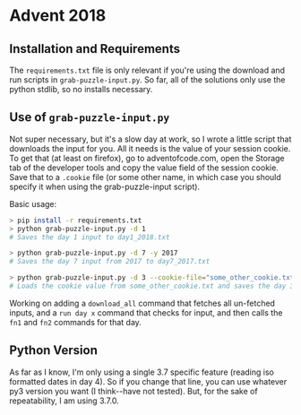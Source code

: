 # Advent 2018

## Installation and Requirements
The `requirements.txt` file is only relevant if you're using the download and run scripts in `grab-puzzle-input.py`.
So far, all of the solutions only use the python stdlib, so no installs necessary.

## Use of `grab-puzzle-input.py`
Not super necessary, but it's a slow day at work, so I wrote a little script that downloads the input for you.
All it needs is the value of your session cookie.
To get that (at least on firefox), go to adventofcode.com, open the Storage tab of the developer tools and copy the value field of the session cookie.
Save that to a `.cookie` file (or some other name, in which case you should specify it when using the grab-puzzle-input script).

Basic usage:

```sh
> pip install -r requirements.txt
> python grab-puzzle-input.py -d 1
# Saves the day 1 input to day1_2018.txt

> python grab-puzzle-input.py -d 7 -y 2017
# Saves the day 7 input from 2017 to day7_2017.txt

> python grab-puzzle-input.py -d 3 --cookie-file="some_other_cookie.txt" --output-file="different_day3.txt"
# Loads the cookie value from some_other_cookie.txt and saves the day 3 input to different_day3.txt.
```

Working on adding a `download_all` command that fetches all un-fetched inputs, and a `run day x` command that checks for input, and then calls the `fn1` and `fn2` commands for that day.


## Python Version
As far as I know, I'm only using a single 3.7 specific feature (reading iso formatted dates in day 4). So if you change that line, you can use whatever py3 version you want (I think--have not tested).
But, for the sake of repeatability, I am using 3.7.0.


